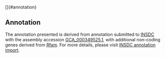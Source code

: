 []{#annotation}

Annotation
----------

The annotation presented is derived from annotation submitted to
[INSDC](http://www.insdc.org) with the assembly accession
[GCA\_000349525.1](http://www.ebi.ac.uk/ena/data/view/GCA_000349525.1),
with additional non-coding genes derived from
[Rfam](http://rfam.xfam.org/). For more details, please visit [INSDC
annotation
import](http://ensemblgenomes.org/info/data/insdc_annotation).
